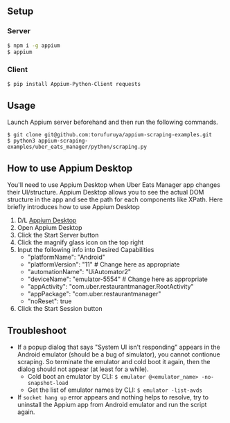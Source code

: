 ## Setup

### Server

```sh
$ npm i -g appium
$ appium
```

### Client

```sh
$ pip install Appium-Python-Client requests
```

## Usage

Launch Appium server beforehand and then run the following commands.

```
$ git clone git@github.com:torufuruya/appium-scraping-examples.git
$ python3 appium-scraping-examples/uber_eats_manager/python/scraping.py
```

## How to use Appium Desktop

You'll need to use Appium Desktop when Uber Eats Manager app changes their UI/structure. Appium Desktop allows you to see the actual DOM structure in the app and see the path for each components like XPath. Here briefly introduces how to use Appium Desktop

1. D/L [Appium Desktop](https://github.com/appium/appium-desktop/releases/download/v1.21.0/Appium-mac-1.21.0.dmg)
2. Open Appium Desktop
3. Click the Start Server button
4. Click the magnify glass icon on the top right
5. Input the following info into Desired Capabilities
    - "platformName": "Android"
    - "platformVersion": "11"  # Change here as appropriate
    - "automationName": "UiAutomator2"
    - "deviceName": "emulator-5554"  # Change here as appropriate
    - "appActivity": "com.uber.restaurantmanager.RootActivity"
    - "appPackage": "com.uber.restaurantmanager"
    - "noReset": true
6. Click the Start Session button

## Troubleshoot

- If a popup dialog that says "System UI isn't responding" appears in the Android emulator (should be a bug of simulator), you cannot contionue scraping. So terminate the emulator and cold boot it again, then the dialog should not appear (at least for a while).
  - Cold boot an emulator by CLI: `$ emulator @<emulator_name> -no-snapshot-load`
  - Get the list of emulator names by CLI: `$ emulator -list-avds`
- If `socket hang up` error appears and nothing helps to resolve, try to uninstall the Appium app from Android emulator and run the script again.
